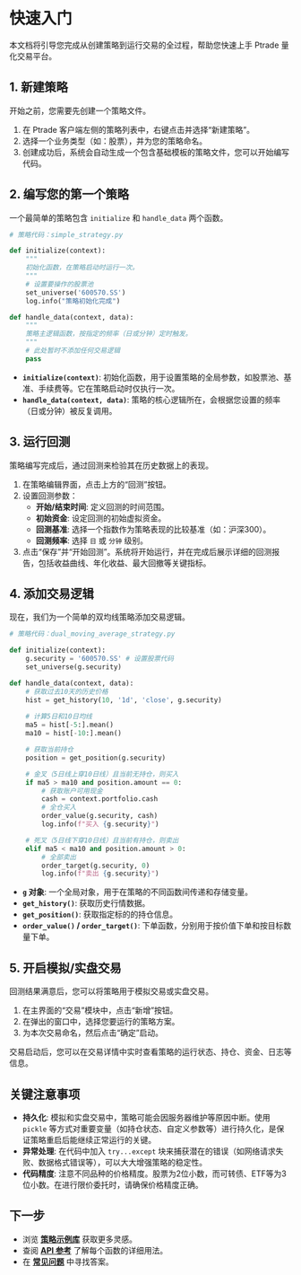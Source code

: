 # 快速入门

本文档将引导您完成从创建策略到运行交易的全过程，帮助您快速上手 Ptrade 量化交易平台。

## 1. 新建策略

开始之前，您需要先创建一个策略文件。

1.  在 Ptrade 客户端左侧的策略列表中，右键点击并选择“新建策略”。
2.  选择一个业务类型（如：股票），并为您的策略命名。
3.  创建成功后，系统会自动生成一个包含基础模板的策略文件，您可以开始编写代码。

## 2. 编写您的第一个策略

一个最简单的策略包含 `initialize` 和 `handle_data` 两个函数。

```python
# 策略代码：simple_strategy.py

def initialize(context):
    """
    初始化函数，在策略启动时运行一次。
    """
    # 设置要操作的股票池
    set_universe('600570.SS')
    log.info("策略初始化完成")

def handle_data(context, data):
    """
    策略主逻辑函数，按指定的频率（日或分钟）定时触发。
    """
    # 此处暂时不添加任何交易逻辑
    pass
```

-   **`initialize(context)`**: 初始化函数，用于设置策略的全局参数，如股票池、基准、手续费等。它在策略启动时仅执行一次。
-   **`handle_data(context, data)`**: 策略的核心逻辑所在，会根据您设置的频率（日或分钟）被反复调用。

## 3. 运行回测

策略编写完成后，通过回测来检验其在历史数据上的表现。

1.  在策略编辑界面，点击上方的“回测”按钮。
2.  设置回测参数：
    *   **开始/结束时间**: 定义回测的时间范围。
    *   **初始资金**: 设定回测的初始虚拟资金。
    *   **回测基准**: 选择一个指数作为策略表现的比较基准（如：沪深300）。
    *   **回测频率**: 选择 `日` 或 `分钟` 级别。
3.  点击“保存”并“开始回测”。系统将开始运行，并在完成后展示详细的回测报告，包括收益曲线、年化收益、最大回撤等关键指标。

## 4. 添加交易逻辑

现在，我们为一个简单的双均线策略添加交易逻辑。

```python
# 策略代码：dual_moving_average_strategy.py

def initialize(context):
    g.security = '600570.SS' # 设置股票代码
    set_universe(g.security)

def handle_data(context, data):
    # 获取过去10天的历史价格
    hist = get_history(10, '1d', 'close', g.security)
    
    # 计算5日和10日均线
    ma5 = hist[-5:].mean()
    ma10 = hist[-10:].mean()

    # 获取当前持仓
    position = get_position(g.security)

    # 金叉（5日线上穿10日线）且当前无持仓，则买入
    if ma5 > ma10 and position.amount == 0:
        # 获取账户可用现金
        cash = context.portfolio.cash
        # 全仓买入
        order_value(g.security, cash)
        log.info(f"买入 {g.security}")

    # 死叉（5日线下穿10日线）且当前有持仓，则卖出
    elif ma5 < ma10 and position.amount > 0:
        # 全部卖出
        order_target(g.security, 0)
        log.info(f"卖出 {g.security}")
```

-   **`g` 对象**: 一个全局对象，用于在策略的不同函数间传递和存储变量。
-   **`get_history()`**: 获取历史行情数据。
-   **`get_position()`**: 获取指定标的的持仓信息。
-   **`order_value()` / `order_target()`**: 下单函数，分别用于按价值下单和按目标数量下单。

## 5. 开启模拟/实盘交易

回测结果满意后，您可以将策略用于模拟交易或实盘交易。

1.  在主界面的“交易”模块中，点击“新增”按钮。
2.  在弹出的窗口中，选择您要运行的策略方案。
3.  为本次交易命名，然后点击“确定”启动。

交易启动后，您可以在交易详情中实时查看策略的运行状态、持仓、资金、日志等信息。

## 关键注意事项

-   **持久化**: 模拟和实盘交易中，策略可能会因服务器维护等原因中断。使用 `pickle` 等方式对重要变量（如持仓状态、自定义参数等）进行持久化，是保证策略重启后能继续正常运行的关键。
-   **异常处理**: 在代码中加入 `try...except` 块来捕获潜在的错误（如网络请求失败、数据格式错误等），可以大大增强策略的稳定性。
-   **代码精度**: 注意不同品种的价格精度。股票为2位小数，而可转债、ETF等为3位小数。在进行限价委托时，请确保价格精度正确。

## 下一步

-   浏览 **[策略示例库](examples.md)** 获取更多灵感。
-   查阅 **[API 参考](../api-reference/)** 了解每个函数的详细用法。
-   在 **[常见问题](../advanced/faq.md)** 中寻找答案。
